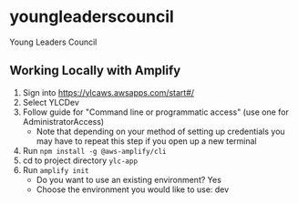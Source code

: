 # youngleaderscouncil
Young Leaders Council

## Working Locally with Amplify

1. Sign into https://ylcaws.awsapps.com/start#/
2. Select YLCDev
3. Follow guide for "Command line or programmatic access" (use one for AdministratorAccess)
    -    Note that depending on your method of setting up credentials you may have to repeat this step if you open up a new terminal
4. Run `npm install -g @aws-amplify/cli`
5. cd to project directory `ylc-app`
6. Run `amplify init` 
    - Do you want to use an existing environment? Yes
    - Choose the environment you would like to use: dev

